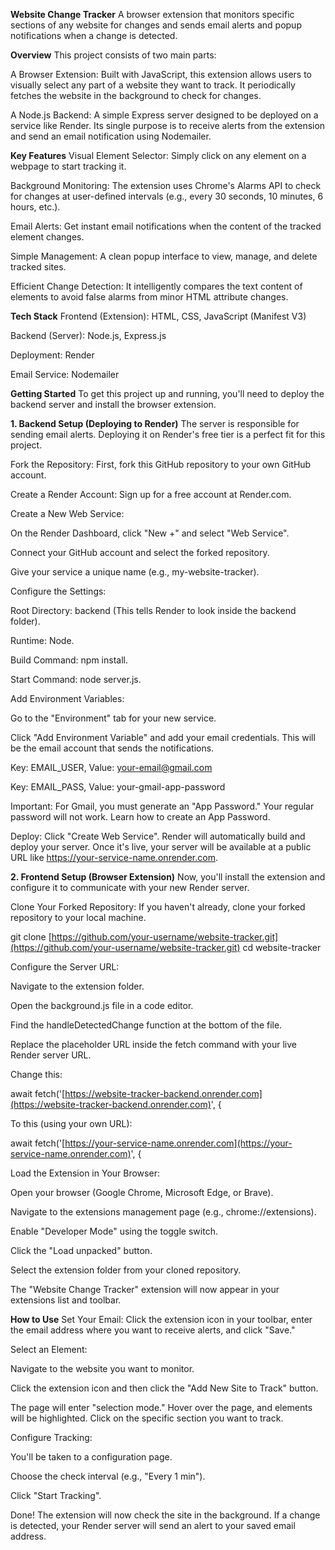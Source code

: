 **Website Change Tracker**
A browser extension that monitors specific sections of any website for changes and sends email alerts and popup notifications when a change is detected.

**Overview**
This project consists of two main parts:

A Browser Extension: Built with JavaScript, this extension allows users to visually select any part of a website they want to track. It periodically fetches the website in the background to check for changes.

A Node.js Backend: A simple Express server designed to be deployed on a service like Render. Its single purpose is to receive alerts from the extension and send an email notification using Nodemailer.

**Key Features**
Visual Element Selector: Simply click on any element on a webpage to start tracking it.

Background Monitoring: The extension uses Chrome's Alarms API to check for changes at user-defined intervals (e.g., every 30 seconds, 10 minutes, 6 hours, etc.).

Email Alerts: Get instant email notifications when the content of the tracked element changes.

Simple Management: A clean popup interface to view, manage, and delete tracked sites.

Efficient Change Detection: It intelligently compares the text content of elements to avoid false alarms from minor HTML attribute changes.

**Tech Stack**
Frontend (Extension): HTML, CSS, JavaScript (Manifest V3)

Backend (Server): Node.js, Express.js

Deployment: Render

Email Service: Nodemailer

**Getting Started**
To get this project up and running, you'll need to deploy the backend server and install the browser extension.

**1. Backend Setup (Deploying to Render)**
The server is responsible for sending email alerts. Deploying it on Render's free tier is a perfect fit for this project.

Fork the Repository: First, fork this GitHub repository to your own GitHub account.

Create a Render Account: Sign up for a free account at Render.com.

Create a New Web Service:

On the Render Dashboard, click "New +" and select "Web Service".

Connect your GitHub account and select the forked repository.

Give your service a unique name (e.g., my-website-tracker).

Configure the Settings:

Root Directory: backend (This tells Render to look inside the backend folder).

Runtime: Node.

Build Command: npm install.

Start Command: node server.js.

Add Environment Variables:

Go to the "Environment" tab for your new service.

Click "Add Environment Variable" and add your email credentials. This will be the email account that sends the notifications.

Key: EMAIL_USER, Value: your-email@gmail.com

Key: EMAIL_PASS, Value: your-gmail-app-password

Important: For Gmail, you must generate an "App Password." Your regular password will not work. Learn how to create an App Password.

Deploy: Click "Create Web Service". Render will automatically build and deploy your server. Once it's live, your server will be available at a public URL like https://your-service-name.onrender.com.

**2. Frontend Setup (Browser Extension)**
Now, you'll install the extension and configure it to communicate with your new Render server.

Clone Your Forked Repository: If you haven't already, clone your forked repository to your local machine.

git clone [https://github.com/your-username/website-tracker.git](https://github.com/your-username/website-tracker.git)
cd website-tracker

Configure the Server URL:

Navigate to the extension folder.

Open the background.js file in a code editor.

Find the handleDetectedChange function at the bottom of the file.

Replace the placeholder URL inside the fetch command with your live Render server URL.

Change this:

await fetch('[https://website-tracker-backend.onrender.com](https://website-tracker-backend.onrender.com)', { 

To this (using your own URL):

await fetch('[https://your-service-name.onrender.com](https://your-service-name.onrender.com)', { 

Load the Extension in Your Browser:

Open your browser (Google Chrome, Microsoft Edge, or Brave).

Navigate to the extensions management page (e.g., chrome://extensions).

Enable "Developer Mode" using the toggle switch.

Click the "Load unpacked" button.

Select the extension folder from your cloned repository.

The "Website Change Tracker" extension will now appear in your extensions list and toolbar.

**How to Use**
Set Your Email: Click the extension icon in your toolbar, enter the email address where you want to receive alerts, and click "Save."

Select an Element:

Navigate to the website you want to monitor.

Click the extension icon and then click the "Add New Site to Track" button.

The page will enter "selection mode." Hover over the page, and elements will be highlighted. Click on the specific section you want to track.

Configure Tracking:

You'll be taken to a configuration page.

Choose the check interval (e.g., "Every 1 min").

Click "Start Tracking".

Done! The extension will now check the site in the background. If a change is detected, your Render server will send an alert to your saved email address.
